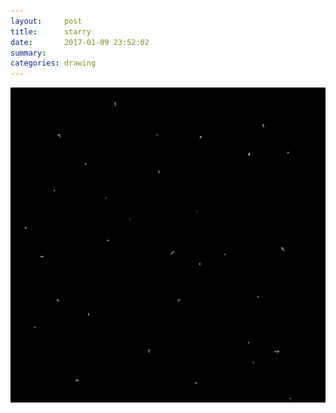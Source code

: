 ```yaml
---
layout:     post
title:      starry
date:       2017-01-09 23:52:02
summary:    
categories: drawing
---
```

![starry](/images/diary/starry.png "Be prudent.")
